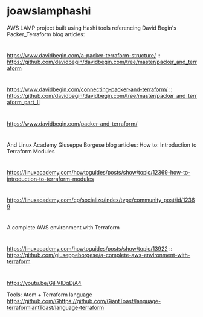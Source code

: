 # joawslamphashi
AWS LAMP project built using Hashi tools referencing
David Begin's Packer_Terraform blog articles:
#
https://www.davidbegin.com/a-packer-terraform-structure/ :: https://github.com/davidbegin/davidbegin.com/tree/master/packer_and_terraform
#
https://www.davidbegin.com/connecting-packer-and-terraform/ :: https://github.com/davidbegin/davidbegin.com/tree/master/packer_and_terraform_part_II
#
https://www.davidbegin.com/packer-and-terraform/
#
And Linux Academy Giuseppe Borgese blog articles:
How to: Introduction to Terraform Modules
#
https://linuxacademy.com/howtoguides/posts/show/topic/12369-how-to-introduction-to-terraform-modules
#
https://linuxacademy.com/cp/socialize/index/type/community_post/id/12369
#
A complete AWS environment with Terraform
#
https://linuxacademy.com/howtoguides/posts/show/topic/13922 :: https://github.com/giuseppeborgese/a-complete-aws-environment-with-terraform
#
https://youtu.be/GjFVIDqDjA4

Tools:
Atom + Terraform language
https://github.com/Ghttps://github.com/GiantToast/language-terraformiantToast/language-terraform
